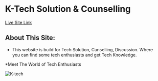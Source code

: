 # K-Tech Solution & Counselling

[Live Site Link](https://k-tech.netlify.app/)

## About This Site:

* This website is build for Tech Solution, Cunselling, Discussion. Where you can find some tech enthusiasts and get Tech Knowledge.

*Meet The World of Tech Enthusiasts

![K-tech](https://img.arirang.com/A_UpFile/Template/TP200720160544_A1.jpg)